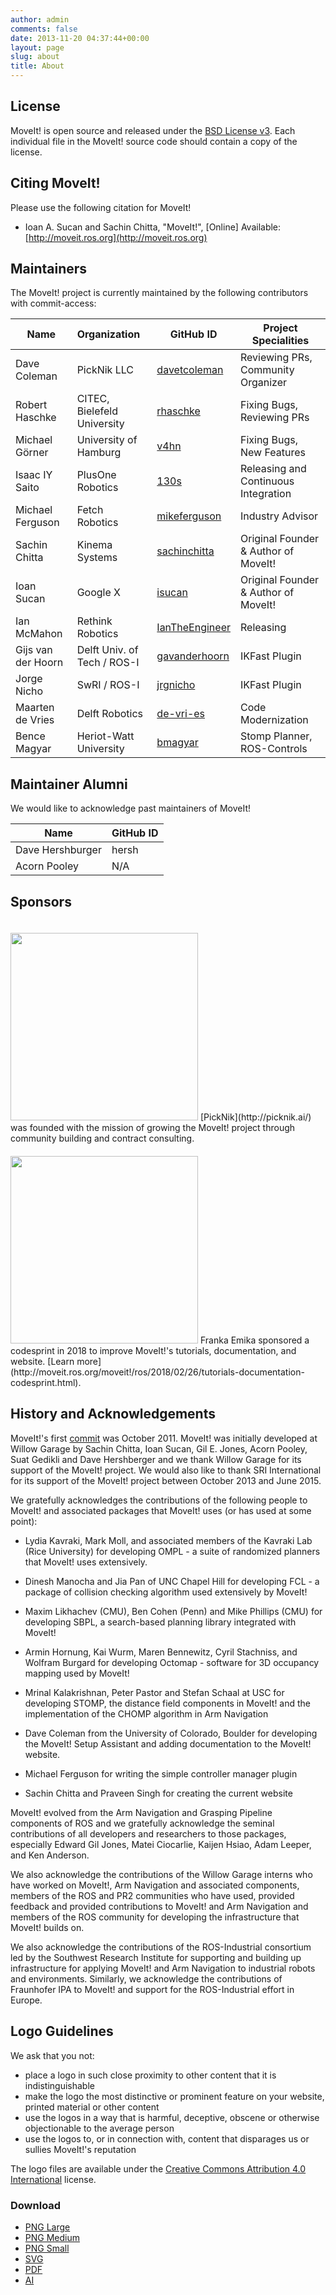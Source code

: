 ```yaml
---
author: admin
comments: false
date: 2013-11-20 04:37:44+00:00
layout: page
slug: about
title: About
---
```


## License

MoveIt! is open source and released under the [BSD License v3](https://opensource.org/licenses/BSD-3-Clause). Each individual file in the MoveIt! source code should contain a copy of the license.

## Citing MoveIt!

Please use the following citation for MoveIt!

  * Ioan A. Sucan and Sachin Chitta, "MoveIt!", [Online] Available: [http://moveit.ros.org](http://moveit.ros.org)

## Maintainers

The MoveIt! project is currently maintained by the following contributors with commit-access:

Name | Organization | GitHub ID | Project Specialities
------------ |:------------- |-------------|-------------|
Dave Coleman | PickNik LLC | [davetcoleman](https://github.com/davetcoleman) | Reviewing PRs, Community Organizer
Robert Haschke | CITEC, Bielefeld University | [rhaschke](https://github.com/rhaschke) | Fixing Bugs, Reviewing PRs
Michael Görner | University of Hamburg | [v4hn](https://github.com/v4hn) | Fixing Bugs, New Features
Isaac IY Saito | PlusOne Robotics | [130s](https://github.com/130s) | Releasing and Continuous Integration
Michael Ferguson | Fetch Robotics | [mikeferguson](https://github.com/mikeferguson) | Industry Advisor
Sachin Chitta | Kinema Systems | [sachinchitta](https://github.com/sachinchitta) | Original Founder & Author of MoveIt!
Ioan Sucan | Google X | [isucan](https://github.com/isucan) | Original Founder & Author of MoveIt!
Ian McMahon | Rethink Robotics | [IanTheEngineer](https://github.com/IanTheEngineer) | Releasing
Gijs van der Hoorn | Delft Univ. of Tech / ROS-I | [gavanderhoorn](https://github.com/gavanderhoorn) | IKFast Plugin
Jorge Nicho | SwRI / ROS-I | [jrgnicho](https://github.com/jrgnicho) | IKFast Plugin
Maarten de Vries | Delft Robotics | [de-vri-es](https://github.com/de-vri-es) | Code Modernization
Bence Magyar | Heriot-Watt University | [bmagyar](https://github.com/bmagyar) | Stomp Planner, ROS-Controls

## Maintainer Alumni

We would like to acknowledge past maintainers of MoveIt!

Name             | GitHub ID |
------------     |:------------- |
Dave Hershburger | hersh |
Acorn Pooley | N/A |

## Sponsors

<img src="{{ site.url }}/assets/images/sponsors/picknik.png" width="300" style="margin-top:20px" href="http://picknik.ai"/>
[PickNik](http://picknik.ai/) was founded with the mission of growing the MoveIt! project through community building and contract consulting.

<img src="{{ site.url }}/assets/images/sponsors/franka_logo.png" width="300" style="margin-top:20px" href="https://franka.de"/>
Franka Emika sponsored a codesprint in 2018 to improve MoveIt!'s tutorials, documentation, and website. [Learn more](http://moveit.ros.org/moveit!/ros/2018/02/26/tutorials-documentation-codesprint.html).

## History and Acknowledgements

MoveIt!'s first [commit](https://github.com/ros-planning/moveit/commit/206e93c555a6ddcdbe826809c30b90b89bbb52d8) was October 2011. MoveIt! was initially developed at Willow Garage by Sachin Chitta, Ioan Sucan, Gil E. Jones, Acorn Pooley, Suat Gedikli and Dave Hershberger and we thank Willow Garage for its support of the MoveIt! project. We would also like to thank SRI International for its support of the MoveIt! project between October 2013 and June 2015.

We gratefully acknowledges the contributions of the following people to MoveIt! and associated packages that MoveIt! uses (or has used at some point):

  * Lydia Kavraki, Mark Moll, and associated members of the Kavraki Lab (Rice University) for developing OMPL - a suite of randomized planners that MoveIt! uses extensively.

  * Dinesh Manocha and Jia Pan of UNC Chapel Hill for developing FCL - a package of collision checking algorithm used extensively by MoveIt!

  * Maxim Likhachev (CMU), Ben Cohen (Penn) and Mike Phillips (CMU) for developing SBPL, a search-based planning library integrated with MoveIt!

  * Armin Hornung, Kai Wurm, Maren Bennewitz, Cyril Stachniss, and Wolfram Burgard for developing Octomap - software for 3D occupancy mapping used by MoveIt!

  * Mrinal Kalakrishnan, Peter Pastor and Stefan Schaal at USC for developing STOMP, the distance field components in MoveIt! and the implementation of the CHOMP algorithm in Arm Navigation

  * Dave Coleman from the University of Colorado, Boulder for developing the MoveIt! Setup Assistant and adding documentation to the MoveIt! website.

  * Michael Ferguson for writing the simple controller manager plugin

  * Sachin Chitta and Praveen Singh for creating the current website

MoveIt! evolved from the Arm Navigation and Grasping Pipeline components of ROS and we gratefully acknowledge the seminal contributions of all developers and researchers to those packages, especially Edward Gil Jones, Matei Ciocarlie, Kaijen Hsiao, Adam Leeper, and Ken Anderson.

We also acknowledge the contributions of the Willow Garage interns who have worked on MoveIt!, Arm Navigation and associated components, members of the ROS and PR2 communities who have used, provided feedback and provided contributions to MoveIt! and Arm Navigation and members of the ROS community for developing the infrastructure that MoveIt! builds on.

We also acknowledge the contributions of the ROS-Industrial consortium led by the Southwest Research Institute for supporting and building up infrastructure for applying MoveIt! and Arm Navigation to industrial robots and environments. Similarly, we acknowledge the contributions of Fraunhofer IPA to MoveIt! and support for the ROS-Industrial effort in Europe.

## Logo Guidelines

We ask that you not:

* place a logo in such close proximity to other content that it is indistinguishable
* make the logo the most distinctive or prominent feature on your website, printed material or other content
* use the logos in a way that is harmful, deceptive, obscene or otherwise objectionable to the average person
* use the logos to, or in connection with, content that disparages us or sullies MoveIt!'s reputation

The logo files are available under the [Creative Commons Attribution 4.0 International](https://creativecommons.org/licenses/by/4.0/) license.

### Download

* [PNG Large](http://moveit.ros.org/assets/logo/moveit_logo_large.png)
* [PNG Medium](http://moveit.ros.org/assets/logo/moveit_logo_small.png)
* [PNG Small](http://moveit.ros.org/assets/logo/moveit_logo_small.png)
* [SVG](http://moveit.ros.org/assets/logo/moveit_logo.svg)
* [PDF](http://moveit.ros.org/assets/logo/moveit_logo.pdf)
* [AI](http://moveit.ros.org/assets/logo/moveit_logo.ai)
